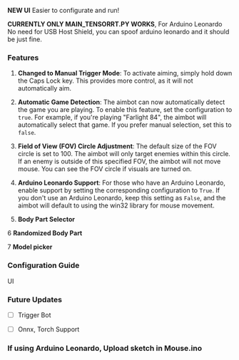 **NEW UI** Easier to configurate and run!

**CURRENTLY ONLY MAIN_TENSORRT.PY WORKS**, For Arduino Leonardo No need for USB Host Shield, you can spoof arduino leonardo and it should be just fine.

### Features

1. **Changed to Manual Trigger Mode**: To activate aiming, simply hold down the Caps Lock key. This provides more control, as it will not automatically aim.

2. **Automatic Game Detection**: The aimbot can now automatically detect the game you are playing. To enable this feature, set the configuration to `true`. For example, if you're playing "Farlight 84", the aimbot will automatically select that game. If you prefer manual selection, set this to `false`.

3. **Field of View (FOV) Circle Adjustment**: The default size of the FOV circle is set to 100. The aimbot will only target enemies within this circle. If an enemy is outside of this specified FOV, the aimbot will not move mouse. You can see the FOV circle if visuals are turned on.

4. **Arduino Leonardo Support**: For those who have an Arduino Leonardo, enable support by setting the corresponding configuration to `True`. If you don't use an Arduino Leonardo, keep this setting as `False`, and the aimbot will default to using the win32 library for mouse movement.

5. **Body Part Selector**

6 **Randomized Body Part**

7 **Model picker**

### Configuration Guide

UI

### Future Updates

- [ ] Trigger Bot
- [ ] Onnx, Torch Support


### If using Arduino Leonardo, Upload sketch in Mouse.ino
